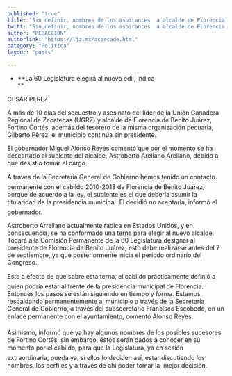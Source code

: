 ```yaml
---
published: "true"
title: "Sin definir, nombres de los aspirantes  a alcalde de Florencia de Benito Juárez"
twitt: "Sin definir, nombres de los aspirantes  a alcalde de Florencia de Benito Juárez"
author: "REDACCION"
authorlink: "https://ljz.mx/acercade.html"
category: "Política"
layout: "posts"

---
```


*   **La 60 Legislatura elegirá al nuevo edil, indica   
    **


  CESAR PEREZ



  A más de 10 días del secuestro y asesinato del líder de la Unión Ganadera Regional de Zacatecas (UGRZ) y alcalde de Florencia de Benito Juárez, Fortino Cortés, además del tesorero de la misma organización pecuaria, Gilberto Pérez, el municipio continúa sin presidente.



  El gobernador Miguel Alonso Reyes comentó que por el momento se ha descartado al suplente del alcalde, Astroberto Arellano Arellano, debido a que desistió tomar el cargo.



  A través de la Secretaría General de Gobierno hemos tenido un contacto permanente con el cabildo 2010-2013 de Florencia de Benito Juárez, porque de acuerdo a la ley, el suplente es el que debería asumir la titularidad de la presidencia municipal. El decidió no aceptarla, informó el gobernador.



  Astroberto Arrellano actualmente radica en Estados Unidos, y en consecuencia, se ha conformado una terna para elegir al nuevo alcalde. Tocará a la Comisión Permanente de la 60 Legislatura designar al presidente de Florencia de Benito Juárez; esto debe realizarse antes del 7 de septiembre, ya que posteriormente inicia el periodo ordinario del Congreso.



  Esto a efecto de que sobre esta terna, el cabildo prácticamente definió a quien podría estar al frente de la presidencia municipal de Florencia. Entonces los pasos se están siguiendo en tiempo y forma. Estamos respaldando permanentemente al municipio a través de la Secretaría General de Gobierno, a través del subsecretario Francisco Escobedo, en un enlace permanente con el ayuntamiento, comentó Alonso Reyes.



  Asimismo, informó que ya hay algunos nombres de los posibles sucesores de Fortino Cortés, sin embargo, éstos serán dados a conocer en su momento por el cabildo, para que la Legislatura, ya en sesión extraordinaria, pueda ya, si ellos lo deciden así, estar discutiendo los nombres, los perfiles y a través de ahí poder tomar la  mejor decisión.

